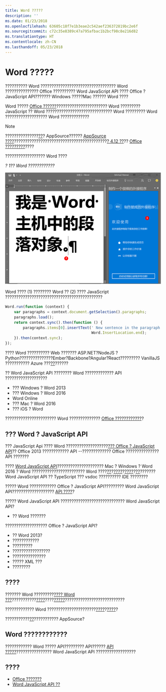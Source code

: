 ```yaml
---
title: Word ?????
description: ''
ms.date: 01/23/2018
ms.openlocfilehash: 63605c18f7e1b3eae2c542aef236372819bc2e6f
ms.sourcegitcommit: c72c35e8389c47a795afbac1b2bcf98c8e216d82
ms.translationtype: HT
ms.contentlocale: zh-CN
ms.lasthandoff: 05/23/2018
---
```

# <a name="word-add-ins-overview"></a>Word ?????

?????????? Word ?????????????????????????????????? Word ??????????????? Office ?????????? Word JavaScript API ???? Office ? JavaScript API??????? Windows ?????Mac ?????? Word ????

Word ????? [Office ??????](../overview/office-add-ins.md)??????????????????????? Word ????????? JavaScript ?? Word ?????????????????????????????? Word ????????? Word ??????????????????? Word ????????????? 

> [!NOTE]
> ???????????????[??](../publish/publish.md)? AppSource?????? [AppSource ????](https://docs.microsoft.com/en-us/office/dev/store/validation-policies)??????????????????????????????????????????[? 4.12 ??](https://docs.microsoft.com/en-us/office/dev/store/validation-policies#4-apps-and-add-ins-behave-predictably)?? [Office ?????????](../overview/office-add-in-availability.md)????

?????????????????? Word ????

*? 1?? Word ????????????*

![? Word ?????????????](../images/word-add-in-show-host-client.png)

Word ???? (1) ???????? Word ?? (2) ???? JavaScript ????????????????????????????????????????????

```js
Word.run(function (context) {
    var paragraphs = context.document.getSelection().paragraphs;
    paragraphs.load();
    return context.sync().then(function () {
        paragraphs.items[0].insertText(' New sentence in the paragraph.',
                                       Word.InsertLocation.end);
    }).then(context.sync);
});

```

???? Word ?????????? Web ??????? ASP.NET?NodeJS ? Python???????????????Ember?Backbone?Angular?React????????? VanillaJS ??????????? Azure ???[??](../develop/use-the-oauth-authorization-framework-in-an-office-add-in.md)??????

?? Word JavaScript API ???????? Word ????????????? API ???????????????????

* ??? Windows ? Word 2013
* ??? Windows ? Word 2016
* Word Online
* ??? Mac ? Word 2016
* ??? iOS ? Word

??????????????????????? Word ?????????????? [Office ????????????](../overview/office-add-in-availability.md)?

## <a name="javascript-apis-for-word"></a>??? Word ? JavaScript API

??? JavaScript Api ???? Word ???????????????????[??? Office ? JavaScript API](https://dev.office.com/reference/add-ins/javascript-api-for-office?product=word)?? Office 2013 ???????????? API --????????????? Office ??????????????? API ??????? 

???? [Word JavaScript API](https://dev.office.com/reference/add-ins/word/word-add-ins-reference-overview)????????????????????? Mac ? Windows ? Word 2016 ? Word ???????????????????????? Word ????[??](https://dev.office.com/reference/add-ins/word/body)?[????](https://dev.office.com/reference/add-ins/word/contentcontrol)?[????](https://dev.office.com/reference/add-ins/word/inlinepicture)?[??](https://dev.office.com/reference/add-ins/word/paragraph)???????Word JavaScript API ?? TypeScript ??? vsdoc ?????????? IDE ????????

????? Word ???????????? Office ? JavaScript API????????? Word JavaScript API??????????????????? [API ????](https://dev.office.com/reference/add-ins/javascript-api-for-office?product=word)?

????? Word JavaScript API ????????????????????????????? Word JavaScript API?

* ?? Word ???????

??????????????????? Office ? JavaScript API?

* ?? Word 2013?
* ????????????
* ?????????
* ?????????????????
* ???????????????
* ????? XML ???
* ????????

## <a name="next-steps"></a>????

??????? Word ?????????[???? Word ???](word-add-ins.md)???????????[????](http://dev.office.com/getting-started/addins?product=Word)????[?????](../develop/add-in-manifests.md)???????????????????????????

????????????? Word ??????????????????????[????](../design/add-in-design.md)?[????](../concepts/add-in-development-best-practices.md)?

???????????[??](../publish/publish.md)??????????? AppSource?

## <a name="whats-coming-up-for-word-add-ins"></a>Word ????????????

???????????? Word ????? API????????? API?????? [API ?????](https://dev.office.com/reference/add-ins/openspec)???????????????? Word JavaScript API ??????????????????

## <a name="see-also"></a>????

* [Office ???????](../overview/office-add-ins.md)
* [Word JavaScript API ??](https://dev.office.com/reference/add-ins/word/word-add-ins-reference-overview)

